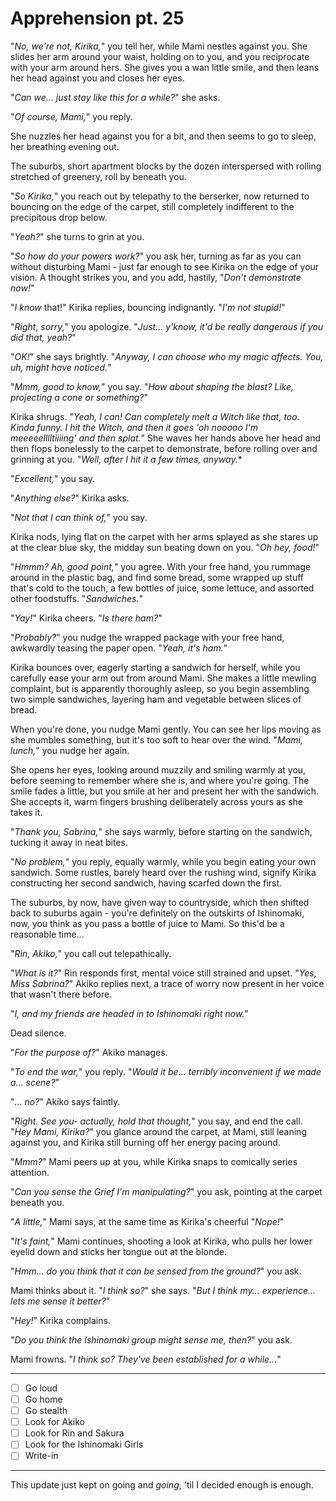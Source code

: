 # Apprehension pt. 25

"*No, we're not, Kirika,*" you tell her, while Mami nestles against you. She slides her arm around your waist, holding on to you, and you reciprocate with your arm around hers. She gives you a wan little smile, and then leans her head against you and closes her eyes.

"*Can we... just stay like this for a while?*" she asks.

"*Of course, Mami,*" you reply.

She nuzzles her head against you for a bit, and then seems to go to sleep, her breathing evening out.

The suburbs, short apartment blocks by the dozen interspersed with rolling stretched of greenery, roll by beneath you.

"*So Kirika,*" you reach out by telepathy to the berserker, now returned to bouncing on the edge of the carpet, still completely indifferent to the precipitous drop below.

"*Yeah?*" she turns to grin at you.

"*So how do your powers work?*" you ask her, turning as far as you can without disturbing Mami - just far enough to see Kirika on the edge of your vision. A thought strikes you, and you add, hastily, "*Don't demonstrate now!*"

"*I know* that!" Kirika replies, bouncing indignantly. "*I'm not stupid!*"

"*Right, sorry,*" you apologize. "*Just... y'know, it'd be really dangerous if you did that, yeah?*"

"*OK!*" she says brightly. "*Anyway, I can choose who my magic affects. You, uh, might have noticed.*"

"*Mmm, good to know,*" you say. "*How about shaping the blast? Like, projecting a cone or something?*"

Kirika shrugs. "*Yeah, I can! Can completely melt a Witch like that, too. Kinda funny. I hit the Witch, and then it goes 'oh nooooo I'm meeeeelllltiiiing' and then splat.*" She waves her hands above her head and then flops bonelessly to the carpet to demonstrate, before rolling over and grinning at you. "*Well, after I hit it a few times, anyway.**

"*Excellent,*" you say.

"*Anything else?*" Kirika asks.

"*Not that I can think of,*" you say.

Kirika nods, lying flat on the carpet with her arms splayed as she stares up at the clear blue sky, the midday sun beating down on you. "*Oh hey, food!*"

"*Hmmm? Ah, good point,*" you agree. With your free hand, you rummage around in the plastic bag, and find some bread, some wrapped up stuff that's cold to the touch, a few bottles of juice, some lettuce, and assorted other foodstuffs. "*Sandwiches.*"

"*Yay!*" Kirika cheers. "*Is there ham?*"

"*Probably?*" you nudge the wrapped package with your free hand, awkwardly teasing the paper open. "*Yeah, it's ham.*"

Kirika bounces over, eagerly starting a sandwich for herself, while you carefully ease your arm out from around Mami. She makes a little mewling complaint, but is apparently thoroughly asleep, so you begin assembling two simple sandwiches, layering ham and vegetable between slices of bread.

When you're done, you nudge Mami gently. You can see her lips moving as she mumbles something, but it's too soft to hear over the wind. "*Mami, lunch,*" you nudge her again.

She opens her eyes, looking around muzzily and smiling warmly at you, before seeming to remember where she is, and where you're going. The smile fades a little, but you smile at her and present her with the sandwich. She accepts it, warm fingers brushing deliberately across yours as she takes it.

"*Thank you, Sabrina,*" she says warmly, before starting on the sandwich, tucking it away in neat bites.

"*No problem,*" you reply, equally warmly, while you begin eating your own sandwich. Some rustles, barely heard over the rushing wind, signify Kirika constructing her second sandwich, having scarfed down the first.

The suburbs, by now, have given way to countryside, which then shifted back to suburbs again - you're definitely on the outskirts of Ishinomaki, now, you think as you pass a bottle of juice to Mami. So this'd be a reasonable time...

"*Rin, Akiko,*" you call out telepathically.

"*What is it?*" Rin responds first, mental voice still strained and upset. "*Yes, Miss Sabrina?*" Akiko replies next, a trace of worry now present in her voice that wasn't there before.

"*I, and my friends are headed in to Ishinomaki right now.*"

Dead silence.

"*For the purpose of?*" Akiko manages.

"*To end the war,*" you reply. "*Would it be... terribly inconvenient if we made a... scene?*"

"*... no?*" Akiko says faintly.

"*Right. See you- actually, hold that thought,*" you say, and end the call. "*Hey Mami, Kirika?*" you glance around the carpet, at Mami, still leaning against you, and Kirika still burning off her energy pacing around.

"*Mmm?*" Mami peers up at you, while Kirika snaps to comically series attention.

"*Can you sense the Grief I'm manipulating?*" you ask, pointing at the carpet beneath you.

"*A little,*" Mami says, at the same time as Kirika's cheerful "*Nope!*"

"*It's faint,*" Mami continues, shooting a look at Kirika, who pulls her lower eyelid down and sticks her tongue out at the blonde.

"*Hmm... do you think that it can be sensed from the ground?*" you ask.

Mami thinks about it. "*I think so?*" she says. "*But I think my... experience... lets me sense it better?*"

"*Hey!*" Kirika complains.

"*Do you think the Ishinomaki group might sense me, then?*" you ask.

Mami frowns. "*I think so? They've been established for a while...*"

---

- [ ] Go loud
- [ ] Go home
- [ ] Go stealth
- [ ] Look for Akiko
- [ ] Look for Rin and Sakura
- [ ] Look for the Ishinomaki Girls
- [ ] Write-in

---

This update just kept on going and *going*, 'til I decided enough is enough.
